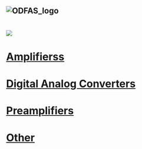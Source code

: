 ![ODFAS_logo](https://user-images.githubusercontent.com/171307/157477758-7d1e9af2-7985-4a9b-9a12-ada438cb2dad.png)
---
# ![](https://img.shields.io/badge/hardware-red?style=for-the-badge&logo=Hackaday&logoColor=black)
# [Amplifierss](https://github.com/forart/ODFAS/blob/main/AMPs.md)
# [Digital Analog Converters](https://github.com/forart/ODFAS/blob/main/DACs.md)
# [Preamplifiers](https://github.com/forart/ODFAS/blob/main/PREs.md)

# [Other](https://github.com/forart/ODFAS/blob/main/Others.md)
